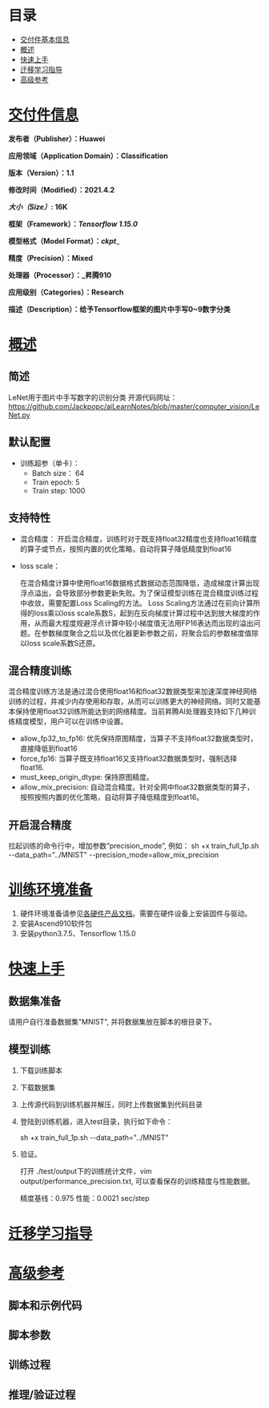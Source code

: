 # 目录
-   [交付件基本信息](#交付件基本信息)
-   [概述](#概述)
-   [快速上手](#快速上手)
-   [迁移学习指导](#迁移学习指导)
-   [高级参考](#高级参考)

# [交付件信息](#交付件信息)

**发布者（Publisher）：Huawei**

**应用领域（Application Domain）：Classification**

**版本（Version）：1.1**

**修改时间（Modified）：2021.4.2**

_**大小（Size）**_**: 16K**

**框架（Framework）：_Tensorflow 1.15.0_**

**模型格式（Model Format）：_ckpt_**_

**精度（Precision）：Mixed**

**处理器（Processor）：_昇腾910**

**应用级别（Categories）：Research**

**描述（Description）：给予Tensorflow框架的图片中手写0~9数字分类**

# [概述](#概述)



## 简述

LeNet用于图片中手写数字的识别分类
开源代码网址：https://github.com/Jackpopc/aiLearnNotes/blob/master/computer_vision/LeNet.py 



## 默认配置

-   训练超参（单卡）：
    - Batch size： 64
    - Train epoch: 5
    - Train step: 1000


## 支持特性

- 混合精度：
  开启混合精度，训练时对于既支持float32精度也支持float16精度的算子或节点，按照内置的优化策略，自动将算子降低精度到float16

- loss scale：

  在混合精度计算中使用float16数据格式数据动态范围降低，造成梯度计算出现浮点溢出，会导致部分参数更新失败。为了保证模型训练在混合精度训练过程中收敛，需要配置Loss Scaling的方法。
  Loss Scaling方法通过在前向计算所得的loss乘以loss scale系数S，起到在反向梯度计算过程中达到放大梯度的作用，从而最大程度规避浮点计算中较小梯度值无法用FP16表达而出现的溢出问题。在参数梯度聚合之后以及优化器更新参数之前，将聚合后的参数梯度值除以loss scale系数S还原。



## 混合精度训练

混合精度训练方法是通过混合使用float16和float32数据类型来加速深度神经网络训练的过程，并减少内存使用和存取，从而可以训练更大的神经网络。同时又能基本保持使用float32训练所能达到的网络精度。当前昇腾AI处理器支持如下几种训练精度模型，用户可以在训练中设置。

- allow_fp32_to_fp16: 优先保持原图精度，当算子不支持float32数据类型时，直接降低到float16
- force_fp16: 当算子既支持float16又支持float32数据类型时，强制选择float16.
- must_keep_origin_dtype: 保持原图精度。
- allow_mix_precision: 自动混合精度。针对全网中float32数据类型的算子，按照按照内置的优化策略，自动将算子降低精度到float16。

## 开启混合精度

拉起训练的命令行中，增加参数“precision_mode”, 例如：
sh +x train_full_1p.sh --data_path="../MNIST" --precision_mode=allow_mix_precision

# [训练环境准备](#训练环境准备)

1.  硬件环境准备请参见[各硬件产品文档](https://ascend.huawei.com/#/document?tag=develoger)。需要在硬件设备上安装固件与驱动。
2.  安装Ascend910软件包
3.  安装python3.7.5、Tensorflow 1.15.0

# [快速上手](#快速上手)

## 数据集准备

请用户自行准备数据集"MNIST", 并将数据集放在脚本的根目录下。



## 模型训练

1. 下载训练脚本

2. 下载数据集

3. 上传源代码到训练机器并解压，同时上传数据集到代码目录

4. 登陆到训练机器，进入test目录，执行如下命令：
   
   sh +x train_full_1p.sh --data_path="../MNIST"
 
 5. 验证。
 
    打开 ./test/output下的训练统计文件，vim output/performance_precision.txt, 可以查看保存的训练精度与性能数据。

    精度基线：0.975
    性能：0.0021 sec/step


# [迁移学习指导](#迁移学习指导)



# [高级参考](#高级参考)



## 脚本和示例代码



## 脚本参数



## 训练过程



## 推理/验证过程


